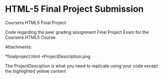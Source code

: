 # HTML-5 Final Project Submission
Coursera HTML5 Final Project

Code regarding the peer grading assignment Final Project Exam for the Coursera HTML5 Course

Attachments:

  *finalproject.html 
  *ProjectDescription.png

The ProjectDesciption is what you need to replicate using your code except the highlighted yellow content
